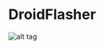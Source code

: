 # DroidFlasher

![alt tag](http://habrastorage.org/files/9fc/3b6/9cc/9fc3b69cc2864b939fe4782dfe6740cd.png)
